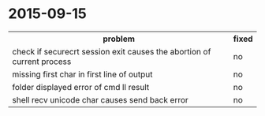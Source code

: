 # 2015-09-15
<table>
   <tr>
      <th>problem</th>
      <th>fixed</th>
   </tr>
   <tr>
      <td>check if securecrt session exit causes the abortion of current process</td>
      <td>no</td>
   </tr>
   <tr>
      <td>missing first char in first line of output</td>
      <td>no</td>
   </tr>
   <tr>
      <td>folder displayed error of cmd ll result</td>
      <td>no</td>
   </tr>
   <tr>
      <td>shell recv unicode char causes send back error</td>
      <td>no</td>
   </tr>
</table>

